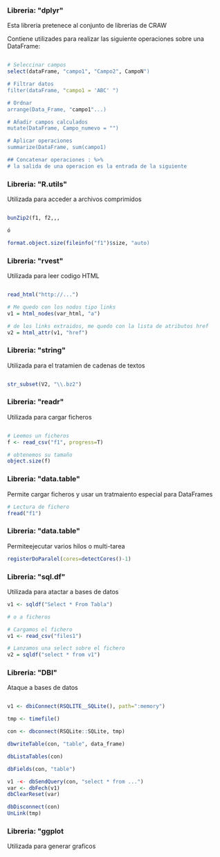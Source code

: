 ### Libreria: "dplyr"

Esta libreria pretenece al conjunto de librerias de CRAW

Contiene utilizades para realizar las siguiente operaciones sobre una DataFrame:

```R

# Seleccinar campos
select(dataFrame, "campo1", "Campo2", CampoN")

# Filtrar datos
filter(dataFrame, "campo1 = 'ABC' ")

# Ordnar
arrange(Data_Frame, "campo1"...)

# Añadir campos calculados
mutate(DataFrame, Campo_numevo = "")

# Aplicar operaciones
summarize(DataFrame, sum(campo1)

## Concatenar operaciones : %>%
# la salida de una operacion es la entrada de la siguiente

```

### Libreria: "R.utils"

Utilizada para acceder a archivos comprimidos

```R

bunZip2(f1, f2,,,

ó 

format.object.size(fileinfo("f1")$size, "auto)
```

### Libreria: "rvest"

Utilizada para leer codigo HTML

```R

read_html("http://...")

# Me quedo con los nodos tipo links
v1 = html_nodes(var_html, "a")

# de los links extraidos, me quedo con la lista de atributos href
v2 = html_attr(v1, "href")
```

### Libreria: "string"

Utilizada para el tratamien de cadenas de textos

```R

str_subset(V2, "\\.bz2")

```

### Libreria: "readr"

Utilizada para cargar ficheros

```R

# Leemos un ficheros
f <- read_csv("f1", progress=T)

# obtenemos su tamaño
object.size(f)

```


### Libreria: "data.table"

Permite cargar ficheros y usar un tratmaiento especial para DataFrames

```R
# Lectura de fichero
fread("f1")
```


### Libreria: "data.table"

Permiteejecutar varios hilos o multi-tarea

```R
registerDoParalel(cores=detectCores()-1)
```

### Libreria: "sql.df"

Utilizada para atactar a bases de datos

```R
v1 <- sqldf("Select * From Tabla")

# o a ficheros

# Cargamos el fichero
v1 <- read_csv("files1")

# Lanzamos una select sobre el fichero
v2 = sqldf("select * from v1")

```


### Libreria: "DBI"

Ataque a bases de datos

```R

v1 <- dbiConnect(RSQLITE__SQLite(), path=":memory")

tmp <- timefile()

con <- dbconnect(RSQLite::SQLite, tmp)

dbwriteTable(con, "table", data_frame)

dbListaTables(con)

dbFields(con, "table")

v1 -<- dbSendQuery(con, "select * from ...")
var <- dbFech(v1)
dbClearReset(var)

dbDisconnect(con)
UnLink(tmp)

```

### Libreria: "ggplot

Utilizada para generar graficos







